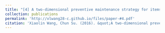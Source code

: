 ```yaml
---
title: "[4] A two-dimensional preventive maintenance strategy for items sold with warranty"
collection: publications
permalink: 'http://xlwang28-c.github.io/files/paper-#4.pdf'
citation: 'Xiaolin Wang, Chun Su. (2016). &quot;A two-dimensional preventive maintenance strategy for items sold with warranty.&quot; <i>International Journal of Production Research</i>. 54(19), 5901-5915.'
---
```

